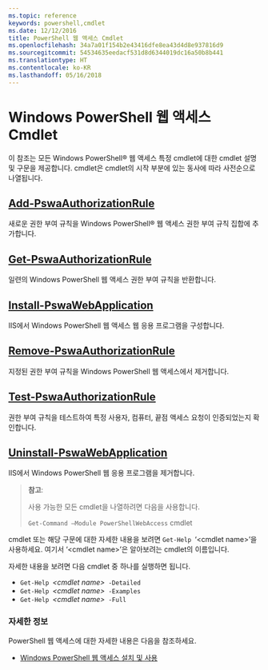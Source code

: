 ```yaml
---
ms.topic: reference
keywords: powershell,cmdlet
ms.date: 12/12/2016
title: PowerShell 웹 액세스 Cmdlet
ms.openlocfilehash: 34a7a01f154b2e43416dfe8ea43d4d8e937816d9
ms.sourcegitcommit: 54534635eedacf531d8d6344019dc16a50b8b441
ms.translationtype: HT
ms.contentlocale: ko-KR
ms.lasthandoff: 05/16/2018
---
```

# <a name="windows-powershell-web-access-cmdlets"></a>Windows PowerShell 웹 액세스 Cmdlet

이 참조는 모든 Windows PowerShell® 웹 액세스 특정 cmdlet에 대한 cmdlet 설명 및 구문을 제공합니다. cmdlet은 cmdlet의 시작 부분에 있는 동사에 따라 사전순으로 나열됩니다.

## <a name="add-pswaauthorizationruleadd-pswaauthorizationrulemd"></a>[Add-PswaAuthorizationRule](add-pswaauthorizationrule.md)

새로운 권한 부여 규칙을 Windows PowerShell® 웹 액세스 권한 부여 규칙 집합에 추가합니다.

## <a name="get-pswaauthorizationruleget-pswaauthorizationrulemd"></a>[Get-PswaAuthorizationRule](get-pswaauthorizationrule.md)

일련의 Windows PowerShell 웹 액세스 권한 부여 규칙을 반환합니다.

## <a name="install-pswawebapplicationinstall-pswawebapplicationmd"></a>[Install-PswaWebApplication](install-pswawebapplication.md)

IIS에서 Windows PowerShell 웹 액세스 웹 응용 프로그램을 구성합니다.

## <a name="remove-pswaauthorizationruleremove-pswaauthorizationrulemd"></a>[Remove-PswaAuthorizationRule](remove-pswaauthorizationrule.md)

지정된 권한 부여 규칙을 Windows PowerShell 웹 액세스에서 제거합니다.

## <a name="test-pswaauthorizationruletest-pswaauthorizationrulemd"></a>[Test-PswaAuthorizationRule](test-pswaauthorizationrule.md)

권한 부여 규칙을 테스트하여 특정 사용자, 컴퓨터, 끝점 액세스 요청이 인증되었는지 확인합니다.

## <a name="uninstall-pswawebapplicationuninstall-pswawebapplicationmd"></a>[Uninstall-PswaWebApplication](uninstall-pswawebapplication.md)

IIS에서 Windows PowerShell 웹 응용 프로그램을 제거합니다.

>**참고**:
>
>사용 가능한 모든 cmdlet을 나열하려면 다음을 사용합니다.
>
> `Get-Command –Module PowerShellWebAccess` cmdlet

cmdlet 또는 해당 구문에 대한 자세한 내용을 보려면 `Get-Help `‘&lt;cmdlet name&gt;’을 사용하세요. 여기서 ‘&lt;cmdlet name&gt;’은 알아보려는 cmdlet의 이름입니다.

자세한 내용을 보려면 다음 cmdlet 중 하나를 실행하면 됩니다.

- `Get-Help `*&lt;cmdlet name&gt;*` -Detailed`
- `Get-Help `*&lt;cmdlet name&gt;*` -Examples`
- `Get-Help `*&lt;cmdlet name&gt;*` -Full`

### <a name="more-information"></a>자세한 정보

PowerShell 웹 액세스에 대한 자세한 내용은 다음을 참조하세요.

- [Windows PowerShell 웹 액세스 설치 및 사용](../install-and-use-windows-powershell-web-access.md)
